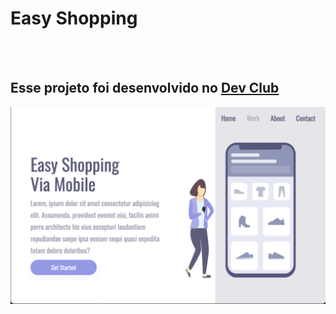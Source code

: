 <h1>Easy Shopping</h1>
<br>
<br>
<h2>Esse projeto foi desenvolvido no <a href="https://rodolfomori.com.br/devclub">Dev Club</a></h2>

<img src="https://github.com/georgiasantos-frontend/Easy-Shopping/blob/master/img/desktop.png?raw=true">
